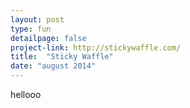 ```yaml
---
layout: post
type: fun
detailpage: false
project-link: http://stickywaffle.com/
title:  "Sticky Waffle"
date: "august 2014"
---
```

hellooo
